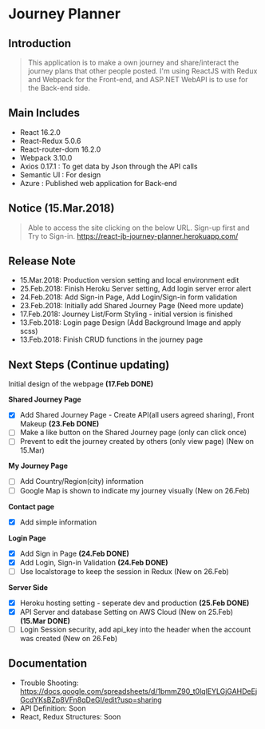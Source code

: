 # Journey Planner

## Introduction
> This application is to make a own journey and share/interact the journey plans that other people posted.
> I'm using ReactJS with Redux and Webpack for the Front-end, and ASP.NET WebAPI is to use for the Back-end side.

## Main Includes
* React 16.2.0
* React-Redux 5.0.6
* React-router-dom 16.2.0
* Webpack 3.10.0
* Axios 0.17.1 : To get data by Json through the API calls
* Semantic UI : For design
* Azure : Published web application for Back-end

## Notice (15.Mar.2018)
> Able to access the site clicking on the below URL. Sign-up first and Try to Sign-in.
> https://react-jb-journey-planner.herokuapp.com/

## Release Note
* 15.Mar.2018: Production version setting and local environment edit
* 25.Feb.2018: Finish Heroku Server setting, Add login server error alert
* 24.Feb.2018: Add Sign-in Page, Add Login/Sign-in form validation
* 23.Feb.2018: Initially add Shared Journey Page (Need more update)
* 17.Feb.2018: Journey List/Form Styling - initial version is finished
* 13.Feb.2018: Login page Design (Add Background Image and apply scss)
* 13.Feb.2018: Finish CRUD functions in the journey page

## Next Steps (Continue updating)
Initial design of the webpage **(17.Feb DONE)**

**Shared Journey Page**
 - [x] Add Shared Journey Page - Create API(all users agreed sharing), Front Makeup **(23.Feb DONE)**
 - [ ] Make a like button on the Shared Journey page (only can click once)
 - [ ] Prevent to edit the journey created by others (only view page) (New on 15.Mar)

**My Journey Page**
 - [ ] Add Country/Region(city) information
 - [ ] Google Map is shown to indicate my journey visually (New on 26.Feb)

**Contact page**
 - [x] Add simple information

**Login Page**
 - [x] Add Sign in Page **(24.Feb DONE)**
 - [x] Add Login, Sign-in Validation **(24.Feb DONE)**
 - [ ] Use localstorage to keep the session in Redux (New on 26.Feb)

**Server Side**
 - [x] Heroku hosting setting - seperate dev and production **(25.Feb DONE)**
 - [X] API Server and database Setting on AWS Cloud (New on 25.Feb) **(15.Mar DONE)**
 - [ ] Login Session security, add api_key into the header when the account was created (New on 26.Feb)

## Documentation
* Trouble Shooting: https://docs.google.com/spreadsheets/d/1bmmZ90_t0lqlEYLGjGAHDeEjGcdYKsBZp8VFn8qDeGI/edit?usp=sharing
* API Definition: Soon
* React, Redux Structures: Soon